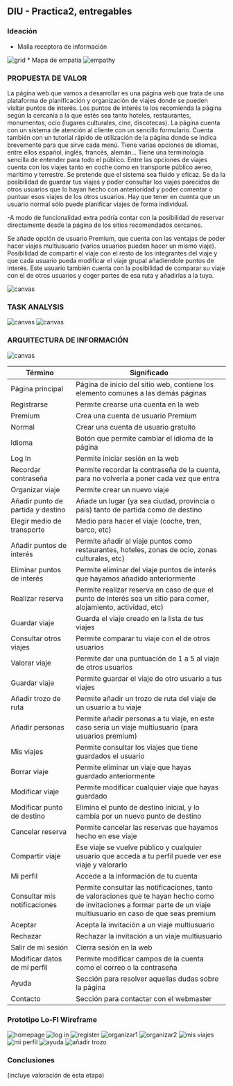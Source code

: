 ## DIU - Practica2, entregables

### Ideación 
* Malla receptora de información 
<img src="https://github.com/sabufu/DIU21/blob/master/P2/capturegrid.JPG" alt="grid"/>
* Mapa de empatía
<img src="https://github.com/sabufu/DIU21/blob/master/P2/empathy.JPG" alt="empathy"/>


### PROPUESTA DE VALOR

La página web que vamos a desarrollar es una página web que trata de una plataforma de planificación y organización de viajes donde se pueden visitar puntos de interés. Los puntos de interés te los recomienda la página según la cercanía a la que estés sea tanto hoteles, restaurantes, monumentos, ocio (lugares culturales, cine, discotecas). La página cuenta con un sistema de atención al cliente con un sencillo formulario. Cuenta también con un tutorial rápido de utilización de la página donde se indica brevemente para que sirve cada menú. Tiene varias opciones de idiomas, entre ellos español, inglés, francés, alemán... Tiene una terminología sencilla de entender para todo el público. Entre las opciones de viajes cuenta con los viajes tanto en coche como en transporte público aereo, marítimo y terrestre. Se pretende que el sistema sea fluido y eficaz. Se da la posibilidad de guardar tus viajes y poder consultar los viajes parecidos de otros usuarios que lo hayan hecho con anterioridad y poder comentar o puntuar esos viajes de los otros usuarios. Hay que tener en cuenta que un usuario normal sólo puede planificar viajes de forma individual.

-A modo de funcionalidad extra podría contar con la posibilidad de reservar directamente desde la página de los sitios recomendados cercanos.  

Se añade opción de usuario Premium, que cuenta con las ventajas de poder hacer viajes multiusuario (varios usuarios pueden hacer un mismo viaje). Posibilidad de compartir el viaje con el resto de los integrantes del viaje y que cada usuario pueda modificar el viaje grupal añadiendole puntos de interés. Este usuario también cuenta con la posibilidad de comparar su viaje con el de otros usuarios y coger partes de esa ruta y añadirlas a la tuya.

       
<img src="https://github.com/sabufu/DIU21/blob/master/P2/scope.JPG" alt="canvas"/>

### TASK ANALYSIS



<img src="https://github.com/sabufu/DIU21/blob/master/P2/Matriz1.png" alt="canvas"/>
<img src="https://github.com/sabufu/DIU21/blob/master/P2/Matriz2.png" alt="canvas"/>

### ARQUITECTURA DE INFORMACIÓN

<img src="https://github.com/sabufu/DIU21/blob/master/P2/Página%20principal.png" alt="canvas"/>



| Término           | Significado |
| -------------   | ---------------- |
| Página principal | Página de inicio del sitio web, contiene los elemento comunes a las demás páginas |
| Registrarse | Permite crearse una cuenta en la web |
| Premium | Crea una cuenta de usuario Premium |
| Normal | Crear una cuenta de usuario gratuito |
| Idioma | Botón que permite cambiar el idioma de la página |
| Log In | Permite iniciar sesión en la web |
| Recordar contraseña | Permite recordar la contraseña de la cuenta, para no volverla a poner cada vez que entra |
| Organizar viaje | Permite crear un nuevo viaje |
| Añadir punto de partida y destino | Añade un lugar (ya sea ciudad, provincia o país) tanto de partida como de destino |
| Elegir medio de transporte | Medio para hacer el viaje (coche, tren, barco, etc) |
| Añadir puntos de interés | Permite añadir al viaje puntos como restaurantes, hoteles, zonas de ocio, zonas culturales, etc) |
| Eliminar puntos de interés | Permite eliminar del viaje puntos de interés que hayamos añadido anteriormente |
| Realizar reserva | Permite realizar reserva en caso de que el punto de interés sea un sitio para comer, alojamiento, actividad, etc) |
| Guardar viaje | Guarda el viaje creado en la lista de tus viajes |
| Consultar otros viajes | Permite comparar tu viaje con el de otros usuarios |
| Valorar viaje | Permite dar una puntuación de 1 a 5 al viaje de otros usuarios |
| Guardar viaje | Permite guardar el viaje de otro usuario a tus viajes |
| Añadir trozo de ruta | Permite añadir un trozo de ruta del viaje de un usuario a tu viaje |
| Añadir personas | Permite añadir personas a tu viaje, en este caso sería un viaje multiusuario (para usuarios premium) |
| Mis viajes | Permite consultar los viajes que tiene guardados el usuario |
| Borrar viaje | Permite eliminar un viaje que hayas guardado anteriormente |
| Modificar viaje | Permite modificar cualquier viaje que hayas guardado |
| Modificar punto de destino | Elimina el punto de destino inicial, y lo cambia por un nuevo punto de destino |
| Cancelar reserva | Permite cancelar las reservas que hayamos hecho en ese viaje |
| Compartir viaje | Ese viaje se vuelve público y cualquier usuario que acceda a tu perfil puede ver ese viaje y valorarlo |
| Mi perfil | Accede a la información de tu cuenta |
| Consultar mis notificaciones | Permite consultar las notificaciones, tanto de valoraciones que te hayan hecho como de invitaciones a formar parte de un viaje multiusuario en caso de que seas premium |
| Aceptar | Acepta la invitación a un viaje multiusuario |
| Rechazar | Rechazar la invitación a un viaje multiusuario |
| Salir de mi sesión | Cierra sesión en la web |
| Modificar datos de mi perfil | Permite modificar campos de la cuenta como el correo o la contraseña | 
| Ayuda | Sección para resolver aquellas dudas sobre la página |
| Contacto | Sección para contactar con el webmaster | 




### Prototipo Lo-FI Wireframe 

<img src="https://github.com/sabufu/DIU21/blob/master/P2/homepage.JPG" alt="homepage"/>

<img src="https://github.com/sabufu/DIU21/blob/master/P2/login.JPG" alt="log in"/>

<img src="https://github.com/sabufu/DIU21/blob/master/P2/register.JPG" alt="register"/>

<img src="https://github.com/sabufu/DIU21/blob/master/P2/organizarviaje1.JPG" alt="organizar1"/>

<img src="https://github.com/sabufu/DIU21/blob/master/P2/organizarviaje2.JPG" alt="organizar2"/>

<img src="https://github.com/sabufu/DIU21/blob/master/P2/Captura%20de%20pantalla%20de%202021-04-20%2019-47-01.png" alt="mis viajes"/>

<img src="https://github.com/sabufu/DIU21/blob/master/P2/Captura%20de%20pantalla%20de%202021-04-20%2019-30-09.png" alt="mi perfil"/>

<img src="https://github.com/sabufu/DIU21/blob/master/P2/Captura%20de%20pantalla%20de%202021-04-20%2019-55-06.png" alt="ayuda"/>

<img src="https://github.com/sabufu/DIU21/blob/master/P2/Captura%20de%20pantalla%20de%202021-04-20%2020-29-14.png" alt="añadir trozo"/>





### Conclusiones  
(incluye valoración de esta etapa)

